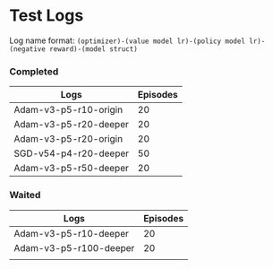 # Test Logs

Log name format: `(optimizer)-(value model lr)-(policy model lr)-(negative reward)-(model struct)`

### Completed

| Logs                  | Episodes |
| --------------------- | -------- |
| Adam-v3-p5-r10-origin | 20       |
| Adam-v3-p5-r20-deeper | 20       |
| Adam-v3-p5-r20-origin | 20       |
| SGD-v54-p4-r20-deeper | 50       |
| Adam-v3-p5-r50-deeper | 20       |

### Waited

| Logs                   | Episodes |
| ---------------------- | -------- |
| Adam-v3-p5-r10-deeper  | 20       |
| Adam-v3-p5-r100-deeper | 20       |
|                        |          |

